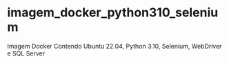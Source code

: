 # imagem_docker_python310_selenium
Imagem Docker Contendo Ubuntu 22.04, Python 3.10, Selenium, WebDriver e SQL Server
